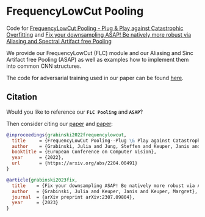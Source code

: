 # FrequencyLowCut Pooling 
Code for [FrequencyLowCut Pooling - Plug & Play against Catastrophic Overfitting](https://link.springer.com/chapter/10.1007/978-3-031-19781-9_3) and [Fix your downsampling ASAP! Be natively more robust via Aliasing and Spectral Artifact free Pooling](https://arxiv.org/abs/2307.09804)

We provide our FrequencyLowCut (FLC) module and our Aliasing and Sinc Artifact free Pooling (ASAP) as well as examples how to implement them into common CNN structures.

The code for adversarial training used in our paper can be found [here](https://github.com/locuslab/fast_adversarial).


## Citation

Would you like to reference our **`FLC Pooling`** and **`ASAP`**? 

Then consider citing our [paper](https://link.springer.com/chapter/10.1007/978-3-031-19781-9_3) and [paper](https://arxiv.org/abs/2307.09804):


```bibtex
@inproceedings{grabinski2022frequencylowcut,
  title     = {FrequencyLowCut Pooling--Plug \& Play against Catastrophic Overfitting},
  author    = {Grabinski, Julia and Jung, Steffen and Keuper, Janis and Keuper, Margret},
  booktitle = {European Conference on Computer Vision},
  year      = {2022},
  url       = {https://arxiv.org/abs/2204.00491}
}

@article{grabinski2023fix,
  title    = {Fix your downsampling ASAP! Be natively more robust via Aliasing and Spectral Artifact free Pooling},
  author   = {Grabinski, Julia and Keuper, Janis and Keuper, Margret},
  journal  = {arXiv preprint arXiv:2307.09804},
  year     = {2023}
}
```
